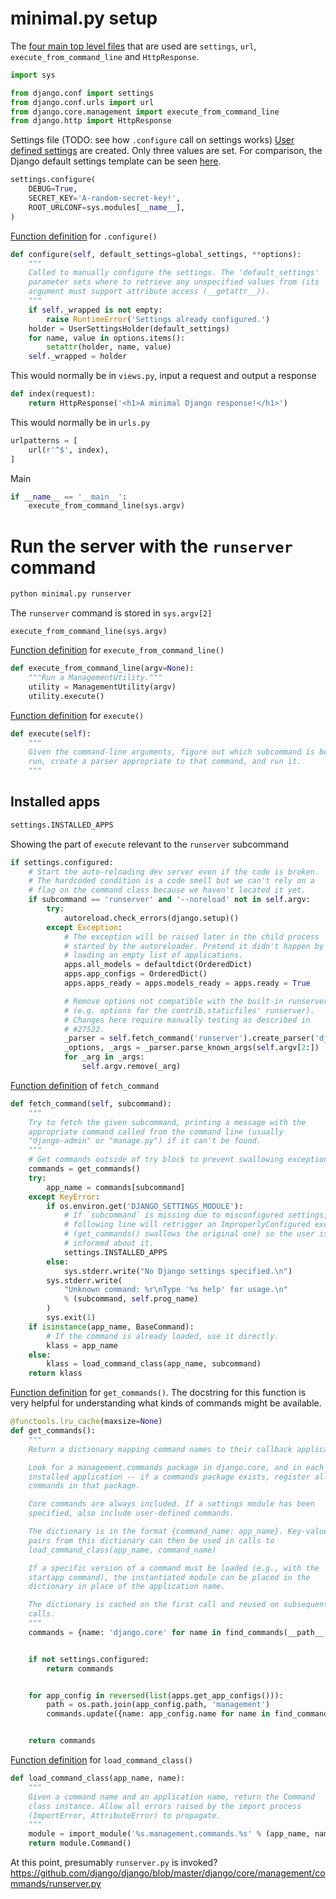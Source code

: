 # minimal.py setup

The [four main top level files](https://github.com/syntarsus/minimal-django/blob/master/minimal.py#L1-L6) that are used are `settings`, `url`,
`execute_from_command_line` and `HttpResponse`.
```python
import sys

from django.conf import settings
from django.conf.urls import url
from django.core.management import execute_from_command_line
from django.http import HttpResponse
```

Settings file (TODO: see how `.configure` call on settings works)
[User defined settings](https://github.com/syntarsus/minimal-django/blob/65458398b2538a59bb0b4287ff1e10bb8473ea43/minimal.py#L8-L12) are created. Only three values are set. For comparison,
the Django default settings template can be seen [here](https://github.com/django/django/blob/master/django/conf/project_template/project_name/settings.py-tpl).
```python
settings.configure(
    DEBUG=True,
    SECRET_KEY='A-random-secret-key!',
    ROOT_URLCONF=sys.modules[__name__],
)
```

[Function definition](https://github.com/django/django/blob/master/django/conf/__init__.py#L77-L88) for `.configure()`
```python
def configure(self, default_settings=global_settings, **options):
    """
    Called to manually configure the settings. The 'default_settings'
    parameter sets where to retrieve any unspecified values from (its
    argument must support attribute access (__getattr__)).
    """
    if self._wrapped is not empty:
        raise RuntimeError('Settings already configured.')
    holder = UserSettingsHolder(default_settings)
    for name, value in options.items():
        setattr(holder, name, value)
    self._wrapped = holder
```

This would normally be in `views.py`, input a request and output a response
```python
def index(request):
    return HttpResponse('<h1>A minimal Django response!</h1>')
```

This would normally be in `urls.py`
```python
urlpatterns = [
    url(r'^$', index),
]
```

Main
```python
if __name__ == '__main__':
    execute_from_command_line(sys.argv)
```

# Run the server with the `runserver` command
```python
python minimal.py runserver
```

The `runserver` command is stored in `sys.argv[2]`
```
execute_from_command_line(sys.argv)
```

[Function definition](https://github.com/django/django/blob/master/django/core/management/__init__.py#L368-L371) for `execute_from_command_line()`
```python
def execute_from_command_line(argv=None):
    """Run a ManagementUtility."""
    utility = ManagementUtility(argv)
    utility.execute()
```

[Function definition](https://github.com/django/django/blob/master/django/core/management/__init__.py#L293-L365) for `execute()`
```python
def execute(self):
    """
    Given the command-line arguments, figure out which subcommand is being
    run, create a parser appropriate to that command, and run it.
    """
```

## Installed apps
```python
settings.INSTALLED_APPS
```


Showing the part of `execute` relevant to the `runserver` subcommand
```python
if settings.configured:
    # Start the auto-reloading dev server even if the code is broken.
    # The hardcoded condition is a code smell but we can't rely on a
    # flag on the command class because we haven't located it yet.
    if subcommand == 'runserver' and '--noreload' not in self.argv:
        try:
            autoreload.check_errors(django.setup)()
        except Exception:
            # The exception will be raised later in the child process
            # started by the autoreloader. Pretend it didn't happen by
            # loading an empty list of applications.
            apps.all_models = defaultdict(OrderedDict)
            apps.app_configs = OrderedDict()
            apps.apps_ready = apps.models_ready = apps.ready = True

            # Remove options not compatible with the built-in runserver
            # (e.g. options for the contrib.staticfiles' runserver).
            # Changes here require manually testing as described in
            # #27522.
            _parser = self.fetch_command('runserver').create_parser('django', 'runserver')
            _options, _args = _parser.parse_known_args(self.argv[2:])
            for _arg in _args:
                self.argv.remove(_arg)

```

[Function definition](https://github.com/django/django/blob/4a461d49c775331ed52418f007974d61be1e06b9/django/core/management/__init__.py#L188-L217) of `fetch_command`
```python
def fetch_command(self, subcommand):
    """
    Try to fetch the given subcommand, printing a message with the
    appropriate command called from the command line (usually
    "django-admin" or "manage.py") if it can't be found.
    """
    # Get commands outside of try block to prevent swallowing exceptions
    commands = get_commands()
    try:
        app_name = commands[subcommand]
    except KeyError:
        if os.environ.get('DJANGO_SETTINGS_MODULE'):
            # If `subcommand` is missing due to misconfigured settings, the
            # following line will retrigger an ImproperlyConfigured exception
            # (get_commands() swallows the original one) so the user is
            # informed about it.
            settings.INSTALLED_APPS
        else:
            sys.stderr.write("No Django settings specified.\n")
        sys.stderr.write(
            "Unknown command: %r\nType '%s help' for usage.\n"
            % (subcommand, self.prog_name)
        )
        sys.exit(1)
    if isinstance(app_name, BaseCommand):
        # If the command is already loaded, use it directly.
        klass = app_name
    else:
        klass = load_command_class(app_name, subcommand)
    return klass
```

[Function definition](https://github.com/django/django/blob/4a461d49c775331ed52418f007974d61be1e06b9/django/core/management/__init__.py#L40-L72) for `get_commands()`. The docstring for this function is very helpful for understanding what kinds of commands might be available.

```python
@functools.lru_cache(maxsize=None)
def get_commands():
    """
    Return a dictionary mapping command names to their callback applications.

    Look for a management.commands package in django.core, and in each
    installed application -- if a commands package exists, register all
    commands in that package.

    Core commands are always included. If a settings module has been
    specified, also include user-defined commands.

    The dictionary is in the format {command_name: app_name}. Key-value
    pairs from this dictionary can then be used in calls to
    load_command_class(app_name, command_name)

    If a specific version of a command must be loaded (e.g., with the
    startapp command), the instantiated module can be placed in the
    dictionary in place of the application name.

    The dictionary is cached on the first call and reused on subsequent
    calls.
    """
    commands = {name: 'django.core' for name in find_commands(__path__[0])}


    if not settings.configured:
        return commands


    for app_config in reversed(list(apps.get_app_configs())):
        path = os.path.join(app_config.path, 'management')
        commands.update({name: app_config.name for name in find_commands(path)})


    return commands
```

[Function definition](https://github.com/django/django/blob/4a461d49c775331ed52418f007974d61be1e06b9/django/core/management/__init__.py#L30-L37) for `load_command_class()`
```python
def load_command_class(app_name, name):
    """
    Given a command name and an application name, return the Command
    class instance. Allow all errors raised by the import process
    (ImportError, AttributeError) to propagate.
    """
    module = import_module('%s.management.commands.%s' % (app_name, name))
    return module.Command()
```

At this point, presumably `runserver.py` is invoked?
https://github.com/django/django/blob/master/django/core/management/commands/runserver.py


